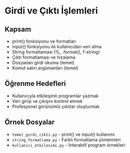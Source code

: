 # Girdi ve Çıktı İşlemleri

## Kapsam
- print() fonksiyonu ve formatları
- input() fonksiyonu ile kullanıcıdan veri alma
- String formatlaması (%, .format(), f-string)
- Çıktı formatlaması ve hizalama
- Dosyadan girdi okuma (temel)
- Komut satırı argümanları (temel)

## Öğrenme Hedefleri
- Kullanıcıyla etkileşimli programlar yazmak
- Veri girişi ve çıkışını kontrol etmek
- Profesyonel görünümlü çıktılar oluşturmak

## Örnek Dosyalar
- `temel_girdi_cikti.py` - print() ve input() kullanımı
- `string_formatlama.py` - Farklı formatlama yöntemleri
- `kullanici_etkilesimi.py` - İnteraktif program örnekleri